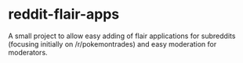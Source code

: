 reddit-flair-apps
=================

A small project to allow easy adding of flair applications for subreddits (focusing initially on /r/pokemontrades) and easy moderation for moderators.

